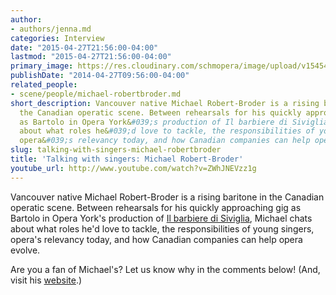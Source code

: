 ```yaml
---
author:
- authors/jenna.md
categories: Interview
date: "2015-04-27T21:56:00-04:00"
lastmod: "2015-04-27T21:56:00-04:00"
primary_image: https://res.cloudinary.com/schmopera/image/upload/v1545409169/media/webhook-uploads/1430186063438/Michael%20Robert-Broder%20Square.jpg.jpg
publishDate: "2014-04-27T09:56:00-04:00"
related_people:
- scene/people/michael-robertbroder.md
short_description: Vancouver native Michael Robert-Broder is a rising baritone in
  the Canadian operatic scene. Between rehearsals for his quickly approaching gig
  as Bartolo in Opera York&#039;s production of Il barbiere di Siviglia, Michael chats
  about what roles he&#039;d love to tackle, the responsibilities of young singers,
  opera&#039;s relevancy today, and how Canadian companies can help opera evolve.
slug: talking-with-singers-michael-robertbroder
title: 'Talking with singers: Michael Robert-Broder'
youtube_url: http://www.youtube.com/watch?v=ZWhJNEVzz1g
---
```


Vancouver native Michael Robert-Broder is a rising baritone in the Canadian operatic scene. Between rehearsals for his quickly approaching gig as Bartolo in Opera York's production of [Il barbiere di Siviglia](http://www.operayork.com/springseason.html), Michael chats about what roles he'd love to tackle, the responsibilities of young singers, opera's relevancy today, and how Canadian companies can help opera evolve.

Are you a fan of Michael's? Let us know why in the comments below! (And, visit his [website](http://www.michaelrobertbroder.com/).)
